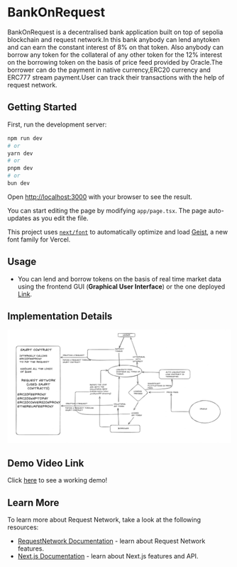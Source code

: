 # BankOnRequest
BankOnRequest is a decentralised bank application built on top of sepolia blockchain and request network.In this bank anybody can lend anytoken and can earn the constant interest of 8% on that token. Also anybody can borrow any token for the collateral of any other token for the 12% interest on the borrowing token on the basis of price feed provided by Oracle.The borrower can do the payment in native currency,ERC20 currency and ERC777 stream payment.User can track their transactions with the help of request network.
## Getting Started

First, run the development server:

```bash
npm run dev
# or
yarn dev
# or 
pnpm dev
# or
bun dev
```

Open [http://localhost:3000](http://localhost:3000) with your browser to see the result.

You can start editing the page by modifying `app/page.tsx`. The page auto-updates as you edit the file.

This project uses [`next/font`](https://nextjs.org/docs/app/building-your-application/optimizing/fonts) to automatically optimize and load [Geist](https://vercel.com/font), a new font family for Vercel.

## Usage

- You can lend and borrow tokens on the basis of real time market data using the frontend GUI (**Graphical User Interface**) or the one deployed [Link](https://bank-on-request.vercel.app/).


## Implementation Details
![App Architecture](./images/architechture.jpg)


## Demo Video Link
Click [here]() to see a working demo!

## Learn More

To learn more about Request Network, take a look at the following resources:
- [RequestNetwork Documentation](https://docs.request.network/) - learn about Request Network features.
- [Next.js Documentation](https://nextjs.org/docs) - learn about Next.js features and API.
